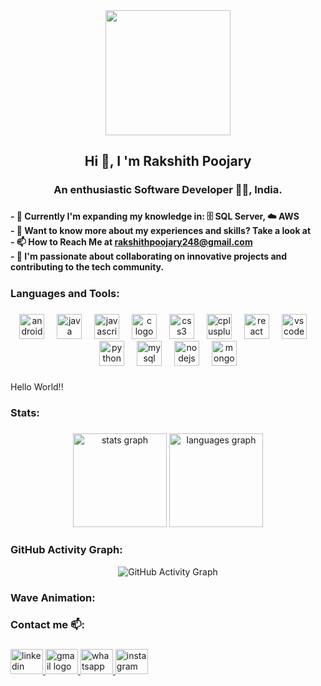 <div align="center">
  <img height="200" src="https://wanderin.dev/wp-content/uploads/2019/12/crop-0-0-1170-390-0-about-cover.png" />
</div>

###

<h2 align="center">Hi 👋, I 'm Rakshith Poojary</h2>

###

<h3 align="center">An enthusiastic Software Developer 👨‍💻, India.</h3>

###

<h4 align="left">- 🌱 Currently I'm expanding my knowledge in: 🗄️ SQL Server, ☁️ AWS <br>- 📄 Want to know more about my experiences and skills? Take a look at<br>- 📫 How to Reach Me at <a href="mailto:rakshithpoojary248@gmail.com" target="_blank">rakshithpoojary248@gmail.com</a><br>- 🤝 I'm passionate about collaborating on innovative projects and contributing to the tech community.</h4>

###

<h5 align="left"></h5>

###

<h3 align="left">Languages and Tools:</h3>

###

<div align="center">
  <img src="https://skillicons.dev/icons?i=androidstudio" height="40" alt="androidstudio logo" />
  <img width="12" />
  <img src="https://skillicons.dev/icons?i=java" height="40" alt="java logo" />
  <img width="12" />
  <img src="https://skillicons.dev/icons?i=js" height="40" alt="javascript logo" />
  <img width="12" />
  <img src="https://skillicons.dev/icons?i=c" height="40" alt="c logo" />
  <img width="12" />
  <img src="https://skillicons.dev/icons?i=css" height="40" alt="css3 logo" />
  <img width="12" />
  <img src="https://skillicons.dev/icons?i=cpp" height="40" alt="cplusplus logo" />
  <img width="12" />
  <img src="https://skillicons.dev/icons?i=react" height="40" alt="react logo" />
  <img width="12" />
  <img src="https://skillicons.dev/icons?i=vscode" height="40" alt="vscode logo" />
  <img width="12" />
  <img src="https://skillicons.dev/icons?i=py" height="40" alt="python logo" />
  <img width="12" />
  <img src="https://skillicons.dev/icons?i=mysql" height="40" alt="mysql logo" />
  <img width="12" />
  <img src="https://skillicons.dev/icons?i=nodejs" height="40" alt="nodejs logo" />
  <img width="12" />
  <img src="https://skillicons.dev/icons?i=mongodb" height="40" alt="mongodb logo" />
</div>

###

<p align="left">Hello World!!</p>

###

<h3 align="left">Stats:</h3>

###

<div align="center">
  <img src="https://github-readme-stats.vercel.app/api?username=Rakshithpujary&hide_title=false&hide_rank=false&show_icons=true&include_all_commits=true&count_private=true&disable_animations=false&theme=dracula&locale=en&hide_border=false&order=1" height="150" alt="stats graph" />
  <img src="https://github-readme-stats.vercel.app/api/top-langs?username=Rakshithpujary&locale=en&hide_title=false&layout=compact&card_width=320&langs_count=5&theme=dracula&hide_border=false&order=2" height="150" alt="languages graph" />
</div>

###

### GitHub Activity Graph:

<div align="center">
  <img src="https://github-readme-activity-graph.vercel.app/graph?username=Rakshithpujary&theme=dracula" alt="GitHub Activity Graph" />
</div>

###

### Wave Animation:

<div align="center">
  <!-- Insert the SVG wave code here -->
</div>

###

<h3 align="left">Contact me 📫:</h3>

###

<div align="left">
  <a href="https://www.linkedin.com/in/rakshith-poojary-385587235/" target="_blank">
    <img src="https://raw.githubusercontent.com/maurodesouza/profile-readme-generator/master/src/assets/icons/social/linkedin/default.svg" width="52" height="40" alt="linkedin logo" />
  </a>
  <a href="mailto:rakshithpoojary248@gmail.com" target="_blank">
    <img src="https://raw.githubusercontent.com/maurodesouza/profile-readme-generator/master/src/assets/icons/social/gmail/default.svg" width="52" height="40" alt="gmail logo" />
  </a>
  <a href="https://wa.me/9113030659" target="_blank">
    <img src="https://raw.githubusercontent.com/maurodesouza/profile-readme-generator/master/src/assets/icons/social/whatsapp/default.svg" width="52" height="40" alt="whatsapp logo" />
  </a>
  <a href="https://www.instagram.com/pujari_rakshith/?hl=en" target="_blank">
    <img src="https://raw.githubusercontent.com/maurodesouza/profile-readme-generator/master/src/assets/icons/social/instagram/default.svg" width="52" height="40" alt="instagram logo" />
  </a>
</div>

###
